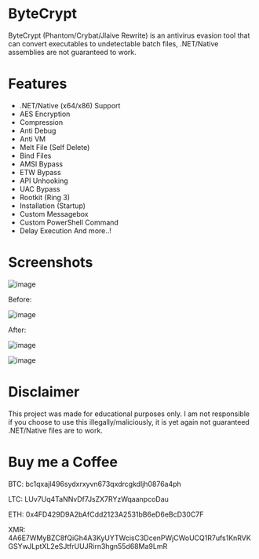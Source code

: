 # ByteCrypt
ByteCrypt (Phantom/Crybat/Jlaive Rewrite) is an antivirus evasion tool that can convert executables to undetectable batch files, .NET/Native assemblies are not guaranteed to work.

# Features
- .NET/Native (x64/x86) Support
- AES Encryption
- Compression
- Anti Debug
- Anti VM
- Melt File (Self Delete)
- Bind Files
- AMSI Bypass
- ETW Bypass
- API Unhooking
- UAC Bypass
- Rootkit (Ring 3)
- Installation (Startup)
- Custom Messagebox
- Custom PowerShell Command
- Delay Execution
And more..!

# Screenshots

![image](https://github.com/user-attachments/assets/1ef38653-c7df-4064-8f44-e909ac42c9f7)

Before:

![image](https://github.com/user-attachments/assets/d88b7bf5-0eb3-4d9c-938c-f90048efd50a)

After:

![image](https://github.com/user-attachments/assets/e9aab8ea-11b1-4ac3-bb3c-77ea84ea92d4)

![image](https://github.com/user-attachments/assets/702875ef-ace5-45c7-9fac-b93e5bd48b92)

# Disclaimer
This project was made for educational purposes only. I am not responsible if you choose to use this illegally/maliciously, it is yet again not guaranteed .NET/Native files are to work.

# Buy me a Coffee

BTC: bc1qxajl496sydxrxyvn673qxdrcgkdljh0876a4ph

LTC: LUv7Uq4TaNNvDf7JsZX7RYzWqaanpcoDau

ETH: 0x4FD429D9A2bAfCdd2123A2531bB6eD6eBcD30C7F

XMR: 4A6E7WMyBZC8fQiGh4A3KyUYTWcisC3DcenPWjCWoUCQ1R7ufs1KnRVKGSYwJLptXL2eSJtfrUUJRirn3hgn55d68Ma9LmR
